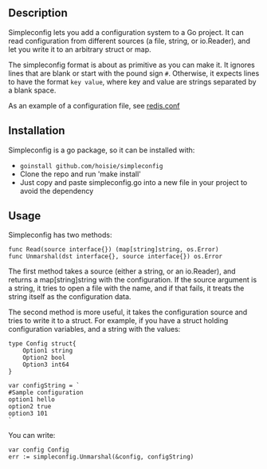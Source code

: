 ## Description 

Simpleconfig lets you add a configuration system to a Go project. It can read configuration from different sources (a file, string, or io.Reader), and let you write it to an arbitrary struct or map.

The simpleconfig format is about as primitive as you can make it. It ignores lines that are blank or start with the pound sign `#`. Otherwise, it expects lines to have the format `key value`, where key and value are strings separated by a blank space. 

As an example of a configuration file, see [redis.conf](https://github.com/antirez/redis/blob/master/redis.conf)

## Installation

Simpleconfig is a go package, so it can be installed with:

 * `goinstall github.com/hoisie/simpleconfig`
 * Clone the repo and run 'make install'
 * Just copy and paste simpleconfig.go into a new file in your project to avoid the dependency

## Usage

Simpleconfig has two methods:

    func Read(source interface{}) (map[string]string, os.Error)
    func Unmarshal(dst interface{}, source interface{}) os.Error

The first method takes a source (either a string, or an io.Reader), and returns a map[string]string with the configuration. If the source argument is a string, it tries to open a file with the name, and if that fails, it treats the string itself as the configuration data.

The second method is more useful, it takes the configuration source and tries to write it to a struct. For example, if you have a struct holding configuration variables, and a string with the values:

    type Config struct{
        Option1 string
        Option2 bool
        Option3 int64
    }

    var configString = `
    #Sample configuration
    option1 hello
    option2 true
    option3 101
    `

You can write:

    var config Config
    err := simpleconfig.Unmarshal(&config, configString)

